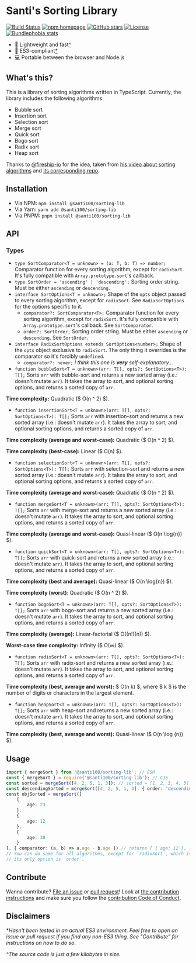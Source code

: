 # Santi's Sorting Library
[![Build Status](https://github.com/santi100a/sorting-lib/actions/workflows/test.yml/badge.svg)](https://github.com/santi100a/sorting-lib/actions)
[![npm homepage](https://img.shields.io/npm/v/@santi100/sorting-lib)](https://npmjs.org/package/@santi100/sorting-lib)
[![GitHub stars](https://img.shields.io/github/stars/santi100a/sorting-lib.svg)](https://github.com/santi100a/sorting-lib)
[![License](https://img.shields.io/github/license/santi100a/sorting-lib.svg)](https://github.com/santi100a/sorting-lib)
[![Bundlephobia stats](https://img.shields.io/bundlephobia/min/@santi100/sorting-lib)](https://bundlephobia.com/package/@santi100/sorting-lib@latest)

- 🚀 Lightweight and fast[^](#disclaimers)
- 👴 ES3-compliant[*](#disclaimers)
- 💻 Portable between the browser and Node.js

## What's this?
This is a library of sorting algorithms written in TypeScript. 
Currently, the library includes the following algorithms:

- Bubble sort
- Insertion sort
- Selection sort
- Merge sort
- Quick sort
- Bogo sort
- Radix sort
- Heap sort

Thanks to [@fireship-io](https://github.com/fireship-io) for the idea, 
taken from [his video about sorting algorithms](https://www.youtube.com/watch?v=RfXt_qHDEPw)
and [its corresponding repo](https://github.com/fireship-io/sorting-algorithms).

## Installation
- Via NPM: `npm install @santi100/sorting-lib`
- Via Yarn: `yarn add @santi100/sorting-lib`
- Via PNPM: `pnpm install @santi100/sorting-lib`


## API
### Types
- `type SortComparator<T = unknown> = (a: T, b: T) => number;` Comparator function for every sorting algorithm, 
except for `radixSort`. It's fully compatible with `Array.prototype.sort`'s callback.
- `type SortOrder = 'ascending' | 'descending';` Sorting order string. Must be either `ascending` or `descending`.
- `interface SortOptions<T = unknown>;` Shape of the `opts` object passed to every sorting algorithm, except for `radixSort`.
See `RadixSortOptions` for the options specific to it.
  * `comparator?: SortComparator<T>;` Comparator function for every sorting algorithm, except for `radixSort`.
It's fully compatible with `Array.prototype.sort`'s callback. See `SortComparator`.
  * `order?: SortOrder;` Sorting order string. Must be either `ascending` or `descending`. See `SortOrder`.
- `interface RadixSortOptions extends SortOptions<number>;` Shape of the `opts` object exclusive to `radixSort`.
The only thing it overrides is the comparator so it's forcibly `undefined`.
  * `comparator?: never;` *I think this one is **very** self-explanatory...*
- `function bubbleSort<T = unknown>(arr: T[], opts?: SortOptions<T>): T[];` 
Sorts `arr` with bubble-sort and returns a new sorted array (i.e.: doesn't mutate `arr`).
It takes the array to sort, and optional sorting options, and returns a sorted copy of `arr`.

**Time complexity:** Quadratic ($ O(n ^ 2) $).

- `function insertionSort<T = unknown>(arr: T[], opts?: SortOptions<T>): T[];` 
Sorts `arr` with insertion-sort and returns a new sorted array (i.e.: doesn't mutate `arr`).
It takes the array to sort, and optional sorting options, and returns a sorted copy of `arr`.

**Time complexity (average and worst-case):** Quadratic ($ O(n ^ 2) $).

**Time complexity (best-case):** Linear ($ O(n) $).
- `function selectionSort<T = unknown>(arr: T[], opts?: SortOptions<T>): T[];` 
Sorts `arr` with selection-sort and returns a new sorted array (i.e.: doesn't mutate `arr`).
It takes the array to sort, and optional sorting options, and returns a sorted copy of `arr`.

**Time complexity (average and worst-case):** Quadratic ($ O(n ^ 2) $).
- `function mergeSort<T = unknown>(arr: T[], opts?: SortOptions<T>): T[];` 
Sorts `arr` with merge-sort and returns a new sorted array (i.e.: doesn't mutate `arr`).
It takes the array to sort, and optional sorting options, and returns a sorted copy of `arr`.

**Time complexity (average and worst-case):** Quasi-linear ($ O(n \log{n}) $).
- `function quickSort<T = unknown>(arr: T[], opts?: SortOptions<T>): T[];` 
Sorts `arr` with quick-sort and returns a new sorted array (i.e.: doesn't mutate `arr`).
It takes the array to sort, and optional sorting options, and returns a sorted copy of `arr`.

**Time complexity (best and average):** Quasi-linear ($ O(n \log{n}) $).

**Time complexity (worst)**: Quadratic ($ O(n ^ 2) $).
- `function bogoSort<T = unknown>(arr: T[], opts?: SortOptions<T>): T[];` 
Sorts `arr` with bogo-sort and returns a new sorted array (i.e.: doesn't mutate `arr`).
It takes the array to sort, and optional sorting options, and returns a sorted copy of `arr`.

**Time complexity (average):** Linear-factorial ($ O((n!)(n)) $).

**Worst-case time complexity:** Infinity ($ O(∞) $).
- `function radixSort<T = unknown>(arr: T[], opts?: SortOptions<T>): T[];` 
Sorts `arr` with radix-sort and returns a new sorted array (i.e.: doesn't mutate `arr`).
It takes the array to sort, and optional sorting options, and returns a sorted copy of `arr`.

**Time complexity (best, average and worst):** $ O(n k) $, where $ k $ is the number of digits or characters in the
largest element.
- `function heapSort<T = unknown>(arr: T[], opts?: SortOptions<T>): T[];` Sorts `arr` with heap-sort and returns a new sorted array (i.e.: doesn't mutate `arr`). 
It takes the array to sort, and optional sorting options, and returns a sorted copy of `arr`.

**Time complexity (best, average and worst):** Quasi-linear ($ O(n \log {n}) $).

## Usage
```typescript
import { mergeSort } from '@santi100/sorting-lib'; // ESM
const { mergeSort } = require('@santi100/sorting-lib'); // CJS
const sorted = mergeSort([4, 2, 5, 1, 3]); // sorted = [1, 2, 3, 4, 5]
const descendingSorted = mergeSort([4, 2, 5, 1, 3], { order: 'descending' }); // descendingSorted = [5, 4, 3, 2, 1]
const objSorted = mergeSort([
    {
        age: 23
    },
    {
        age: 12
    },
    {
        age: 30
    }
], { comparator: (a, b) => a.age - b.age }) // returns [ { age: 12 }, { age: 23 }, { age: 30 }]
// You can do same for all algorithms, except for `radixSort`, which is limited to ints for now, so 
// its only option is `order`.
```
## Contribute

Wanna contribute? [File an issue](issues) or [pull request](pulls)! 
Look at [the contribution instructions](CONTRIBUTING.md) and make sure you follow the [contribution Code of Conduct](CODE_OF_CONDUCT.md).

## Disclaimers
**Hasn't been tested in an actual ES3 environment. Feel free to open an issue or pull request if you find any non-ES3 thing. See "Contribute" for instructions on how to do so.*

*^The source code is just a few kilobytes in size.*